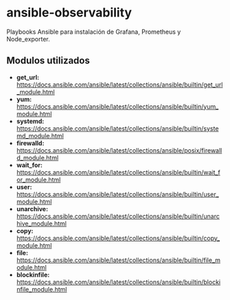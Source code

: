 # ansible-observability
Playbooks Ansible para instalación de Grafana, Prometheus y Node_exporter.

## Modulos utilizados
* **get_url:** https://docs.ansible.com/ansible/latest/collections/ansible/builtin/get_url_module.html
* **yum:** https://docs.ansible.com/ansible/latest/collections/ansible/builtin/yum_module.html
* **systemd:** https://docs.ansible.com/ansible/latest/collections/ansible/builtin/systemd_module.html
* **firewalld:** https://docs.ansible.com/ansible/latest/collections/ansible/posix/firewalld_module.html
* **wait_for:** https://docs.ansible.com/ansible/latest/collections/ansible/builtin/wait_for_module.html
* **user:** https://docs.ansible.com/ansible/latest/collections/ansible/builtin/user_module.html
* **unarchive:** https://docs.ansible.com/ansible/latest/collections/ansible/builtin/unarchive_module.html
* **copy:** https://docs.ansible.com/ansible/latest/collections/ansible/builtin/copy_module.html
* **file:** https://docs.ansible.com/ansible/latest/collections/ansible/builtin/file_module.html
* **blockinfile:** https://docs.ansible.com/ansible/latest/collections/ansible/builtin/blockinfile_module.html